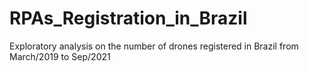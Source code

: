 # RPAs_Registration_in_Brazil
Exploratory analysis on the number of drones registered in Brazil from March/2019 to Sep/2021
